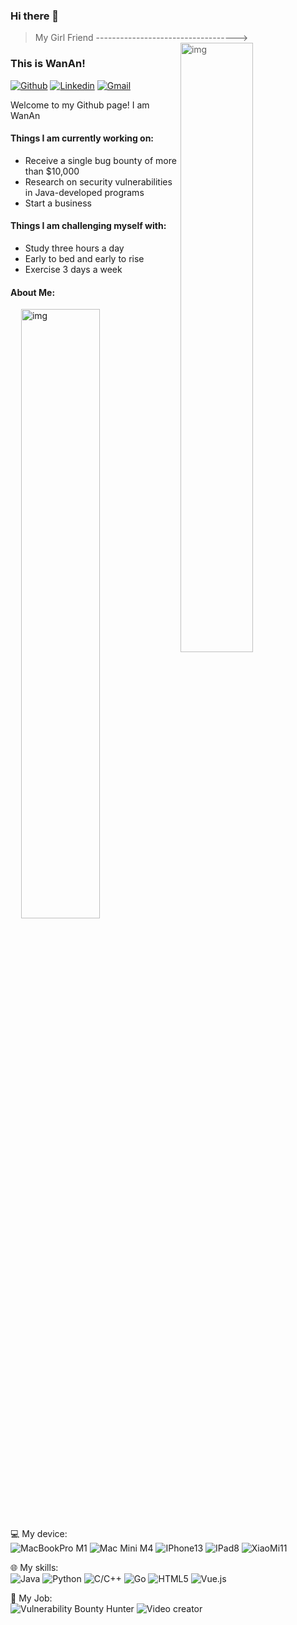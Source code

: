 ### Hi there 👋 
> My Girl Friend -----------------------------------> 
> <img align="right" alt="img" src="https://wx4.sinaimg.cn/mw2000/006zsMRVgy1gxq83ni6myj31sc2dsnpd.jpg" width="50%" height="auto" />
### This is WanAn!
[![Github](https://img.shields.io/badge/-Github-000?style=flat&logo=Github&logoColor=white)](https://github.com/wanan-life)
[![Linkedin](https://img.shields.io/badge/-Twitter-000?style=flat&logo=Twitter&logoColor=white)](https://twitter.com/ka_mi)
[![Gmail](https://img.shields.io/badge/-Gmail-c14438?style=flat&logo=Gmail&logoColor=white)](mailto:hackwanan@gmail.com)

Welcome to my Github page! I am WanAn




#### Things I am currently working on: 
- Receive a single bug bounty of more than $10,000
- Research on security vulnerabilities in Java-developed programs
- Start a business

####  Things I am challenging myself with:
- Study three hours a day
- Early to bed and early to rise
- Exercise 3 days a week

#### About Me: 
<p>
	<img align="right" alt="img" src="https://github-readme-stats.vercel.app/api?username=wanan-life&show_icons=true&count_private=true&hide=prs&theme=default_repocard" width="50%" height="auto" />
	

💻 My device:<br>
![MacBookPro M1](https://img.shields.io/badge/-MacBookPro%20M1%202021-333333?style=flat&logo=Apple&logoColor=007396)
![Mac Mini M4](https://img.shields.io/badge/-MacMini%20M4%202024-333333?style=flat&logo=Apple&logoColor=007396)
![IPhone13](https://img.shields.io/badge/-IPhone13-333333?style=flat&logo=Apple&logoColor=007396)
![IPad8](https://img.shields.io/badge/-IPad8-333333?style=flat&logo=Apple&logoColor=007396)
![XiaoMi11](https://img.shields.io/badge/-XiaoMi%2011-333333?style=flat&logo=XiaoMi&logoColor=007396)
  
🌐 My skills:<br>
![Java](https://img.shields.io/badge/-Java-333333??style=for-the-badge&logo=Java&logoColor=007396)
![Python](https://img.shields.io/badge/-Python-333333??style=for-the-badge&logo=Python&logoColor=007396)
![C/C++](https://img.shields.io/badge/-C/C++-333333??style=for-the-badge&logo=C&logoColor=007396)
![Go](https://img.shields.io/badge/-Go-333333??style=for-the-badge&logo=Go&logoColor=007396)
![HTML5](https://img.shields.io/badge/-Html5-333333??style=for-the-badge&logo=html5&logoColor=007396)
![Vue.js](https://img.shields.io/badge/-VueJS-333333?style=flat&logo=Vue.js)
  
🔧 My Job:<br>
 ![Vulnerability Bounty Hunter](https://img.shields.io/badge/-Vulnerability%20Bounty%20Hunter-333333??style=for-the-badge&logo=HackerOne&logoColor=007396)
 ![Video creator](https://img.shields.io/badge/-Video%20creator-333333??style=for-the-badge&logo=TikTok&logoColor=007396)
  

  
  
</p>

